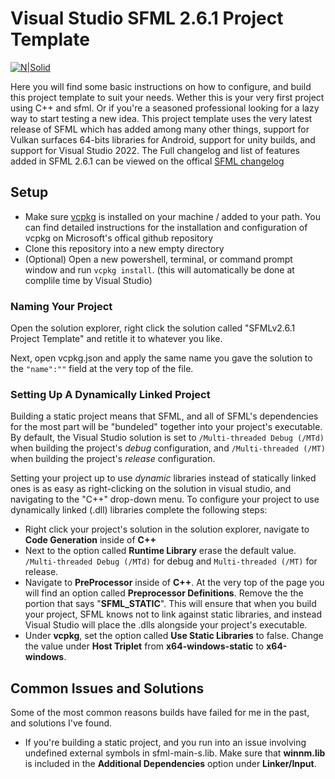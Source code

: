 # Visual Studio SFML 2.6.1 Project Template

[![N|Solid](https://www.sfml-dev.org/images/logo.png)](https://www.sfml-dev.org/index.php)

Here you will find some basic instructions on how to configure, and build this project template to suit your needs. Wether this is your very first project using C++ and sfml. Or if you're a seasoned professional looking for a lazy way to start testing a new idea. This project template uses the very latest release of SFML which has added among many other things, support for Vulkan surfaces 64-bits libraries for Android,  support for unity builds, and support for Visual Studio 2022. The Full changelog and list of features added in SFML 2.6.1 can be viewed on the offical [SFML changelog](https://www.sfml-dev.org/changelog.php#sfml-2.6.1)

## Setup

- Make sure [vcpkg](https://github.com/Microsoft/vcpkg) is installed on your machine / added to your path. You can find detailed instructions for the installation and configuration of vcpkg on Microsoft's offical github repository
- Clone this repository into a new empty directory
- (Optional) Open a new powershell, terminal, or command prompt window and run ``vcpkg install``. (this will automatically be done at complile time by Visual Studio)

### Naming Your Project

Open the solution explorer, right click the solution called "SFMLv2.6.1 Project Template" and retitle it to whatever you like.

Next, open vcpkg.json and apply the same name you gave the solution to the ```"name":""``` field at the very top of the file.

### Setting Up A Dynamically Linked Project

Building a static project means that SFML, and all of SFML's dependencies for the most part will be "bundeled" together into your project's executable. By default, the Visual Studio solution is set to ```/Multi-threaded Debug (/MTd)``` when building the project's _debug_ configuration, and ```/Multi-threaded (/MT)``` when building the project's _release_ configuration.

Setting your project up to use _dynamic_ libraries instead of statically linked ones is as easy as right-clicking on the solution in visual studio, and navigating to the "C++" drop-down menu. To configure your project to use dynamically linked (.dll) libraries complete the following steps:

- Right click your project's solution in the solution explorer, navigate to __Code Generation__ inside of __C++__
- Next to the option called __Runtime Library__ erase the default value. ```/Multi-threaded Debug (/MTd)``` for debug and ```Multi-threaded (/MT)``` for release.
- Navigate to __PreProcessor__ inside of __C++__. At the very top of the page you will find an option called __Preprocessor Definitions__. Remove the the portion that says "__SFML_STATIC__". This will ensure that when you build your project, SFML knows not to link against static libraries, and instead Visual Studio will place the .dlls alongside your project's executable.
- Under __vcpkg__, set the option called __Use Static Libraries__ to false. Change the value under __Host Triplet__ from __x64-windows-static__ to __x64-windows__.

## Common Issues and Solutions

Some of the most common reasons builds have failed for me in the past, and solutions I've found.

- If you're building a static project, and you run into an issue involving undefined external symbols in sfml-main-s.lib. Make sure that __winnm.lib__ is included in the __Additional Dependencies__ option under __Linker/Input__.
